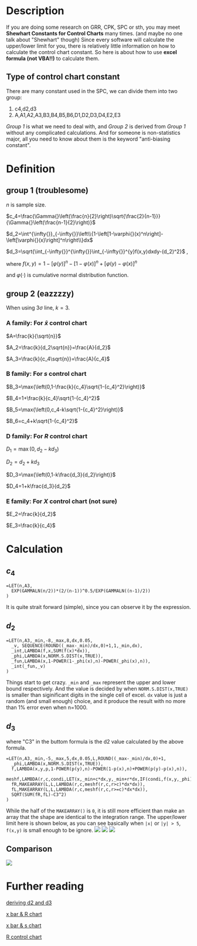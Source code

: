 # Description

If you are doing some research on GRR, CPK, SPC or sth, you may meet **Shewhart Constants for Control Charts** many times. (and maybe no one talk about "Shewhart" though) Since every software will calculate the upper/lower limit for you, there is relatively little information on how to calculate the control chart constant. 
So here is about how to use **excel formula (not VBA!!)** to calculate them.

## Type of control chart constant
There are many constant used in the SPC, we can divide them into two group:
1. c4,d2,d3
2. A,A1,A2,A3,B3,B4,B5,B6,D1,D2,D3,D4,E2,E3

*Group 1* is what we need to deal with, and *Group 2* is derived from *Group 1* without any complicated calculations. And for someone is non-statistics major, all you need to know about them is the keyword "anti-biasing constant".

# Definition
## group 1 (troublesome)
$n$ is sample size.

$c_4=\frac{\Gamma{}\left(\frac{n}{2}\right)\sqrt{\frac{2}{n-1}}}{\Gamma{}\left(\frac{n-1}{2}\right)}$

$d_2=\int^{\infty{}}_{-\infty{}}\left\\{1-\left[1-\varphi{}(x)^n\right]-\left[\varphi{}(x)\right]^n\right\\}dx$

$d_3=\sqrt{\int_{-\infty{}}^{\infty{}}\int_{-\infty{}}^{y}f(x,y)dxdy-(d_2)^2}$ ,

where $f(x,y)=1-\left[\varphi(y)\right]^n-\left[1-\varphi(x)\right]^n+\left[\varphi(y)-\varphi(x)\right]^n$

and $\varphi(\cdot)$ is cumulative normal distribution function.

## group 2 (eazzzzy)

When using $3\sigma{}$ line, $k=3$.

### A family: For $\bar{x}$ control chart

$A=\frac{k}{\sqrt{n}}$

$A_2=\frac{k}{d_2\sqrt{n}}=\frac{A}{d_2}$

$A_3=\frac{k}{c_4\sqrt{n}}=\frac{A}{c_4}$

### B family: For $s$ control chart

$B_3=\max{\left(0,1-\frac{k}{c_4}\sqrt{1-{c_4}^2}\right)}$

$B_4=1+\frac{k}{c_4}\sqrt{1-{c_4}^2}$

$B_5=\max{\left(0,c_4-k\sqrt{1-{c_4}^2}\right)}$

$B_6=c_4+k\sqrt{1-{c_4}^2}$

### D family: For $R$ control chart

$D_1=\max{\left(0,d_2-kd_3\right)}$

$D_2=d_2+kd_3$

$D_3=\max{\left(0,1-k\frac{d_3}{d_2}\right)}$

$D_4=1+k\frac{d_3}{d_2}$

### E family: For $X$ control chart (not sure)

$E_2=\frac{k}{d_2}$

$E_3=\frac{k}{c_4}$

# Calculation

## $c_4$

```{excel formula}
=LET(n,A3,
  EXP(GAMMALN(n/2))*(2/(n-1))^0.5/EXP(GAMMALN((n-1)/2))
)
```
It is quite strait forward (simple), since you can observe it by the expression.

## $d_2$

```{excel formula}
=LET(n,A3,_min,-8,_max,8,dx,0.05,
  _v, SEQUENCE(ROUND((_max-_min)/dx,0)+1,1,_min,dx),
  _int,LAMBDA(f,x,SUM(f(x)*dx)),
  _phi,LAMBDA(x,NORM.S.DIST(x,TRUE)),
  _fun,LAMBDA(x,1-POWER(1-_phi(x),n)-POWER(_phi(x),n)),
  _int(_fun,_v)
)
```
Things start to get crazy. `_min` and `_max` represent the upper and lower bound respectively. And the value is decided by when `NORM.S.DIST(x,TRUE)` is smaller than siginificant digits in the single cell of excel. `dx` value is just a random (and small enough) choice, and it produce the result with no more than 1% error even when n=1000.

## $d_3$
where "C3" in the buttom formula is the d2 value calculated by the above formula.
```{excel formula}
=LET(n,A3,_min,-5,_max,5,dx,0.05,L,ROUND((_max-_min)/dx,0)+1,
  _phi,LAMBDA(x,NORM.S.DIST(x,TRUE)),
  f,LAMBDA(x,y,p,1-POWER(p(y),n)-POWER(1-p(x),n)+POWER(p(y)-p(x),n)),
  meshf,LAMBDA(r,c,condi,LET(x,_min+c*dx,y,_min+r*dx,IF(condi,f(x,y,_phi),0))),
  fR,MAKEARRAY(L,L,LAMBDA(r,c,meshf(r,c,r>c)*dx*dx)),
  fL,MAKEARRAY(L,L,LAMBDA(r,c,meshf(r,c,r>=c)*dx*dx)),
  SQRT(SUM(fR,fL)-C3^2)
)
```
While the half of the `MAKEARRAY()` is `0`, it is still more efficient than make an array that the shape are identical to the integration range.
The upper/lower limit here is shown below, as you can see basically when `|x|` or `|y| > 5`, `f(x,y)` is small enough to be ignore.
<img src="./Figure/d2n3.jpg">
<img src="./Figure/d2n10.jpg">
<img src="./Figure/d2n20.jpg">

## Comparison
<img src="./Figure/Control chart constant comparison.png">

# Further reading
[deriving d2 and d3](https://qcplanets.com/method/control-chart/r-control-chart-d2-d3/)

[x bar & R chart](https://en.wikipedia.org/wiki/X%CC%85_and_R_chart)

[x bar & s chart](https://en.wikipedia.org/wiki/X%CC%85_and_s_chart)

[R control chart](https://en.wikipedia.org/wiki/Shewhart_individuals_control_chart)

